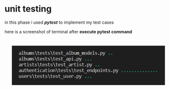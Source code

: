 # unit testing

in this phase i used ***pytest*** to implement my test cases 

here is a screenshot of terminal after **execute pytest command**

<img src = './readme elements/tests.png' style = 'hieght : 500px ; margin : 24px'>
